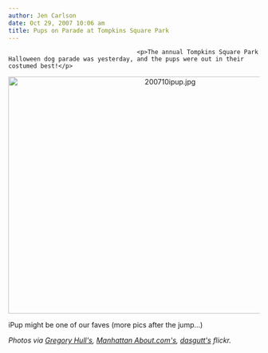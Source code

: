 ```yaml
---
author: Jen Carlson
date: Oct 29, 2007 10:06 am
title: Pups on Parade at Tompkins Square Park
---
```


	
										<p>The annual Tompkins Square Park Halloween dog parade was yesterday, and the pups were out in their costumed best!</p>

<center><img alt="200710ipup.jpg" src="https://web.archive.org/web/20160121122806im_/http://gothamist.com/attachments/arts_jen/200710ipup.jpg" width="633" height="476"></center>

<p>iPup might be one of our faves (more pics after the jump...)</p>

<p><em>Photos via <a href="https://web.archive.org/web/20160121122806/http://www.flickr.com/photos/14330381@N04/1794652266/">Gregory Hull&apos;s</a>, <a href="https://web.archive.org/web/20160121122806/http://www.flickr.com/photos/skillful/291893171">Manhattan About.com&apos;s</a>, <a href="https://web.archive.org/web/20160121122806/http://www.flickr.com/photos/64429874@N00/1794473700">dasgutt&apos;s</a> flickr.</em></p>					
										
									
				